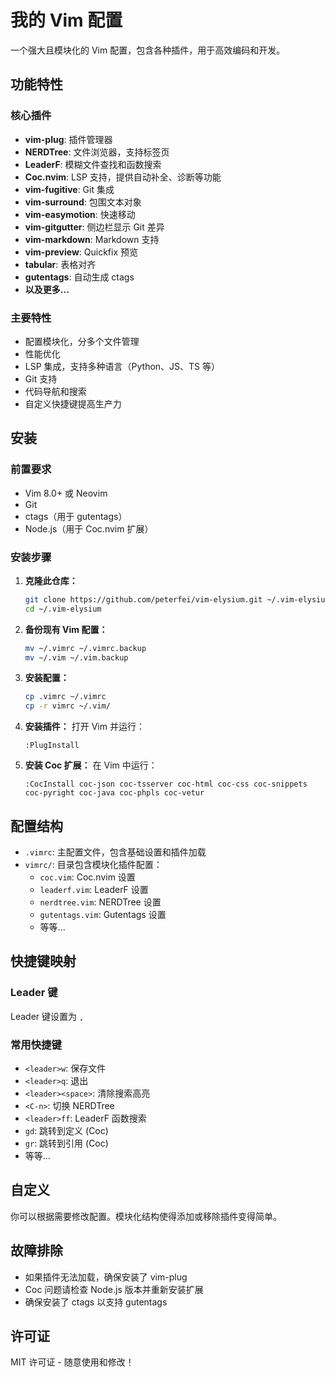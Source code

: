 # 我的 Vim 配置

一个强大且模块化的 Vim 配置，包含各种插件，用于高效编码和开发。

## 功能特性

### 核心插件
- **vim-plug**: 插件管理器
- **NERDTree**: 文件浏览器，支持标签页
- **LeaderF**: 模糊文件查找和函数搜索
- **Coc.nvim**: LSP 支持，提供自动补全、诊断等功能
- **vim-fugitive**: Git 集成
- **vim-surround**: 包围文本对象
- **vim-easymotion**: 快速移动
- **vim-gitgutter**: 侧边栏显示 Git 差异
- **vim-markdown**: Markdown 支持
- **vim-preview**: Quickfix 预览
- **tabular**: 表格对齐
- **gutentags**: 自动生成 ctags
- **以及更多...**

### 主要特性
- 配置模块化，分多个文件管理
- 性能优化
- LSP 集成，支持多种语言（Python、JS、TS 等）
- Git 支持
- 代码导航和搜索
- 自定义快捷键提高生产力

## 安装

### 前置要求
- Vim 8.0+ 或 Neovim
- Git
- ctags（用于 gutentags）
- Node.js（用于 Coc.nvim 扩展）

### 安装步骤

1. **克隆此仓库：**
   ```bash
   git clone https://github.com/peterfei/vim-elysium.git ~/.vim-elysium
   cd ~/.vim-elysium
   ```

2. **备份现有 Vim 配置：**
   ```bash
   mv ~/.vimrc ~/.vimrc.backup
   mv ~/.vim ~/.vim.backup
   ```

3. **安装配置：**
   ```bash
   cp .vimrc ~/.vimrc
   cp -r vimrc ~/.vim/
   ```

4. **安装插件：**
   打开 Vim 并运行：
   ```
   :PlugInstall
   ```

5. **安装 Coc 扩展：**
   在 Vim 中运行：
   ```
   :CocInstall coc-json coc-tsserver coc-html coc-css coc-snippets coc-pyright coc-java coc-phpls coc-vetur
   ```

## 配置结构

- `.vimrc`: 主配置文件，包含基础设置和插件加载
- `vimrc/`: 目录包含模块化插件配置：
  - `coc.vim`: Coc.nvim 设置
  - `leaderf.vim`: LeaderF 设置
  - `nerdtree.vim`: NERDTree 设置
  - `gutentags.vim`: Gutentags 设置
  - 等等...

## 快捷键映射

### Leader 键
Leader 键设置为 `,`

### 常用快捷键
- `<leader>w`: 保存文件
- `<leader>q`: 退出
- `<leader><space>`: 清除搜索高亮
- `<C-n>`: 切换 NERDTree
- `<leader>ff`: LeaderF 函数搜索
- `gd`: 跳转到定义 (Coc)
- `gr`: 跳转到引用 (Coc)
- 等等...

## 自定义

你可以根据需要修改配置。模块化结构使得添加或移除插件变得简单。

## 故障排除

- 如果插件无法加载，确保安装了 vim-plug
- Coc 问题请检查 Node.js 版本并重新安装扩展
- 确保安装了 ctags 以支持 gutentags

## 许可证

MIT 许可证 - 随意使用和修改！
